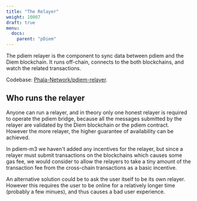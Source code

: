 ```yaml
---
title: "The Relayer"
weight: 10007
draft: true
menu:
  docs:
    parent: "pDiem"
---
```


The pdiem relayer is the component to sync data between pdiem and the Diem blockchain. It runs off-chain, connects to the both blockchains, and watch the related transactions.

Codebase: [Phala-Network/pdiem-relayer](https://github.com/Phala-Network/pdiem-relayer).

## Who runs the relayer

Anyone can run a relayer, and in theory only one honest relayer is required to operate the pdiem bridge, because all the messages submitted by the relayer are validated by the Diem blockchain or the pdiem contract. However the more relayer, the higher guarantee of availability can be achieved.

In pdiem-m3 we haven't added any incentives for the relayer, but since a relayer must submit transactions on the blockchains which causes some gas fee, we would consider to allow the relayers to take a tiny amount of the transaction fee from the cross-chain transactions as a basic incentive.

An alternative solution could be to ask the user itself to be its own relayer. However this requires the user to be online for a relatively longer time (probably a few minues), and thus causes a bad user experience.
